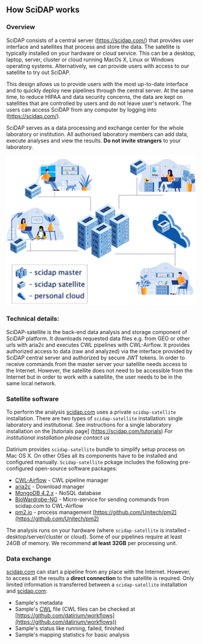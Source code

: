 ## How SciDAP works

### Overview

SciDAP  consists of a central server (https://scidap.com/) that provides user interface and satellites that process and store the data. The satellite is typically installed on your hardware or cloud service. This can be a desktop, laptop, server, cluster or cloud running MacOs X, Linux or Windows operating systems. Alternatively, we can provide users with access to our satellite to try out SciDAP.

This design allows us to provide users with the most up-to-date interface and to quickly deploy new pipelines through the central server. At the same time, to reduce HIPAA and data security concerns, the data are kept on satellites that are controlled by users and do not leave user's network. The users can access SciDAP from any computer by logging into (https://scidap.com/).

SciDAP serves as a data processing and exchange center for the whole laboratory or institution. All authorised laboratory members can add data, execute analyses and view the results. **Do not invite strangers** to your laboratory.



![scidap-satellite explained](https://raw.githubusercontent.com/datirium/scidap/master/tutorials/installation/satellite-explained.svg)


### Technical details:
 SciDAP-satellite is the back-end data analysis and storage component of SciDAP platform. It downloads requested data files e.g. from GEO or other urls with aria2c and executes CWL pipelines with CWL-Airflow. It provides authorized access to data (raw and analyzed) via the interface provided by SciDAP central server and authorized by secure JWT tokens. In order to receive commands from the master server your satellite needs access to the Internet. However, the satellite does not need to be accessible from the Internet but in order to work with a satellite, the user needs to be in the same local network.

### Satellite software 


To perform the analysis [scidap.com](https://scidap.com) uses a private `scidap-satellite` installation. There are two types of `scidap-satellite` installation: single laboratory and institutional. See instructions for a single laboratory installation on the [tutorials page] (https://scidap.com/tutorials)
*For institutional installation please contact us*


Datirium provides `scidap-satellite` bundle to simplify setup process on Mac OS X.
On other OSes all its components have to be installed and configured manually. `Scidap-satellite` pckage includes the following pre-configured open-source software packages:

* [CWL-Airflow](https://github.com/Barski-lab/cwl-airflow) - CWL pipeline manager
* [aria2c](https://aria2.github.io/) - Download manager
* [MongoDB 4.2.x](https://www.mongodb.com/download-center/community) - NoSQL database
* [BioWardrobe-NG](https://github.com/Barski-lab/biowardrobe-ng) - Micro-service for sending commands from scidap.com to CWL-Airflow
* [pm2.io](pm2.io) - process management [https://github.com/Unitech/pm2](https://github.com/Unitech/pm2)

The analysis runs on your hardware (where `scidap-satellite` is installed - desktop/server/cluster or cloud).
Some of our pipelines require at least 24GB of memory. We recommend **at least 32GB** per processing unit.

### Data exchange

[scidap.com](https://scidap.com) can start a pipeline from any place with the Internet. However, to access all the results a **direct connection**
to the satellite is required.
Only limited information is transferred between a `scidap-satellite` installation and [scidap.com](https://scidap.com):

* Sample's metadata
* Sample's [CWL](https://www.commonwl.org/) file (CWL files can be checked at [https://github.com/datirium/workflows](https://github.com/datirium/workflows))
* Sample's status like running, failed, finished
* Sample's mapping statistics for basic analysis
